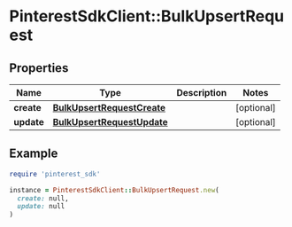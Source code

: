 # PinterestSdkClient::BulkUpsertRequest

## Properties

| Name | Type | Description | Notes |
| ---- | ---- | ----------- | ----- |
| **create** | [**BulkUpsertRequestCreate**](BulkUpsertRequestCreate.md) |  | [optional] |
| **update** | [**BulkUpsertRequestUpdate**](BulkUpsertRequestUpdate.md) |  | [optional] |

## Example

```ruby
require 'pinterest_sdk'

instance = PinterestSdkClient::BulkUpsertRequest.new(
  create: null,
  update: null
)
```

